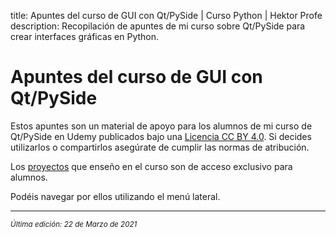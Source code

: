 title: Apuntes del curso de GUI con Qt/PySide | Curso Python | Hektor Profe
description: Recopilación de apuntes de mi curso sobre Qt/PySide para crear interfaces gráficas en Python.

# Apuntes del curso de GUI con Qt/PySide

Estos apuntes son un material de apoyo para los alumnos de mi curso de Qt/PySide en Udemy publicados bajo una [Licencia CC BY 4.0](https://creativecommons.org/licenses/by/4.0/deed.es). Si decides utilizarlos o compartirlos asegúrate de cumplir las normas de atribución.

Los <u>[proyectos](/qt-pyside/desarrollo-proyectos/)</u> que enseño en el curso son de acceso exclusivo para alumnos.

Podéis navegar por ellos utilizando el menú lateral.

___
<small class="edited"><i>Última edición: 22 de Marzo de 2021</i></small>